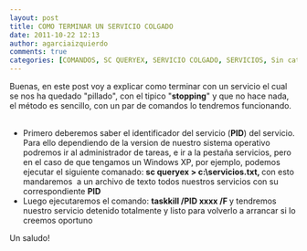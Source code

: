 ```yaml
---
layout: post
title: COMO TERMINAR UN SERVICIO COLGADO
date: 2011-10-22 12:13
author: agarciaizquierdo
comments: true
categories: [COMANDOS, SC QUERYEX, SERVICIO COLGADO, SERVICIOS, Sin categoría, WINDOWS 2003, WINDOWS 2008, WINDOWS 7]
---
```

Buenas, en este post voy a explicar como terminar con un servicio el cual se nos ha quedado "pillado", con el tipico "<b>stopping</b>" y que no hace nada, el método es sencillo, con un par de comandos lo tendremos funcionando.<br /><br /><ul><li>Primero deberemos saber el identificador del servicio (<b>PID</b>) del servicio. Para ello dependiendo de la version de nuestro sistema operativo podremos ir al administrador de tareas, e ir a la pestaña servicios, pero en el caso de que tengamos un Windows XP, por ejemplo, podemos ejecutar el siguiente comanado: <b>sc queryex &gt; c:\servicios.txt, </b>con esto mandaremos  a un archivo de texto todos nuestros servicios con su correspondiente <b>PID</b></li><li>Luego ejecutaremos el comando: <b>taskkill /PID xxxx /F </b>y tendremos nuestro servicio detenido totalmente y listo para volverlo a arrancar si lo creemos oportuno</li></ul><div>Un saludo!</div>
